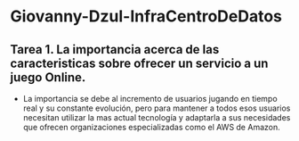 # Giovanny-Dzul-InfraCentroDeDatos

## Tarea 1. La importancia acerca de las caracteristicas sobre ofrecer un servicio a un juego Online.

* La importancia se debe al incremento de usuarios jugando en tiempo real y su constante evolución, pero para mantener a todos esos usuarios necesitan utilizar la mas actual 
tecnología y adaptarla a sus necesidades que ofrecen organizaciones especializadas como el AWS de Amazon.
